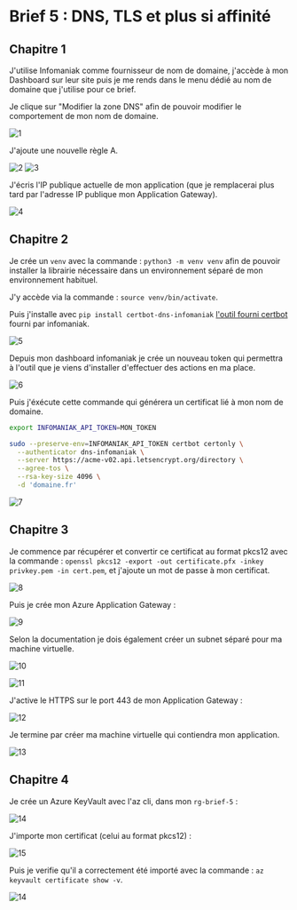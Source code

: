 # Brief 5 : DNS, TLS et plus si affinité
## Chapitre 1

J'utilise Infomaniak comme fournisseur de nom de domaine, j'accède à mon Dashboard sur leur site puis je me rends dans le menu dédié au nom de domaine que j'utilise pour ce brief.

Je clique sur "Modifier la zone DNS" afin de pouvoir modifier le comportement de mon nom de domaine.

![1](https://github.com/DevSoleo/simplon-brief-5/blob/main/images/image_1.png)

J'ajoute une nouvelle règle A.

![2](https://github.com/DevSoleo/simplon-brief-5/blob/main/images/image_2.png)
![3](https://github.com/DevSoleo/simplon-brief-5/blob/main/images/image_3.png)

J'écris l'IP publique actuelle de mon application (que je remplacerai  plus tard par l'adresse IP publique mon Application Gateway).

![4](https://github.com/DevSoleo/simplon-brief-5/blob/main/images/image_4.png)

## Chapitre 2

Je crée un `venv` avec la commande : `python3 -m venv venv` afin de pouvoir installer la librairie nécessaire dans un environnement séparé de mon environnement habituel.

J'y accède via la commande : `source venv/bin/activate`.

Puis j'installe avec `pip install certbot-dns-infomaniak` [l'outil fourni certbot](https://github.com/Infomaniak/certbot-dns-infomaniak) fourni par infomaniak.

![5](https://github.com/DevSoleo/simplon-brief-5/blob/main/images/image_5.png)

Depuis mon dashboard infomaniak je crée un nouveau token qui  permettra à l'outil que je viens d'installer d'effectuer des actions en ma place.

![6](https://github.com/DevSoleo/simplon-brief-5/blob/main/images/image_6.png)

Puis j'éxécute cette commande qui générera un certificat lié à mon nom de domaine.

```sh
export INFOMANIAK_API_TOKEN=MON_TOKEN

sudo --preserve-env=INFOMANIAK_API_TOKEN certbot certonly \
  --authenticator dns-infomaniak \
  --server https://acme-v02.api.letsencrypt.org/directory \
  --agree-tos \
  --rsa-key-size 4096 \
  -d 'domaine.fr'
```

![7](https://github.com/DevSoleo/simplon-brief-5/blob/main/images/image_7.png)

## Chapitre 3
Je commence par récupérer et convertir ce certificat au format pkcs12 avec la commande : `openssl pkcs12 -export -out certificate.pfx -inkey privkey.pem -in cert.pem`, et j'ajoute un mot de passe à mon certificat.

![8](https://github.com/DevSoleo/simplon-brief-5/blob/main/images/image_8.png)

Puis je crée mon Azure Application Gateway :

![9](https://github.com/DevSoleo/simplon-brief-5/blob/main/images/image_9.png)

Selon la documentation je dois également créer un subnet séparé pour ma machine virtuelle.

![10](https://github.com/DevSoleo/simplon-brief-5/blob/main/images/image_10.png)

![11](https://github.com/DevSoleo/simplon-brief-5/blob/main/images/image_11.png)

J'active le HTTPS sur le port 443 de mon Application Gateway :

![12](https://github.com/DevSoleo/simplon-brief-5/blob/main/images/image_12.png)

Je termine par créer ma machine virtuelle qui contiendra mon application.

![13](https://github.com/DevSoleo/simplon-brief-5/blob/main/images/image_13.png)

## Chapitre 4

Je crée un Azure KeyVault avec l'az cli, dans mon `rg-brief-5` : 

![14](https://github.com/DevSoleo/simplon-brief-5/blob/main/images/image_14.png)

J'importe mon certificat (celui au format pkcs12) :

![15](https://github.com/DevSoleo/simplon-brief-5/blob/main/images/image_15.png)

Puis je verifie qu'il a correctement été importé avec la commande : 
`az keyvault certificate show -v`.

![14](https://github.com/DevSoleo/simplon-brief-5/blob/main/images/image_16.png)
